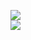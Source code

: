 [![](https://img.shields.io/badge/Made%20With-Github%20Spray-lightgrey.svg?style=for-the-badge&logo=github)](https://github.com/Annihil/github-spray#2214)  
[![](https://i.imgur.com/2DrTn0Z.gif)](https://github.com/Annihil/github-spray)